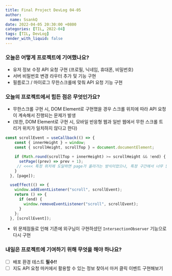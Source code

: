 ```yaml
---
title: Final Project DevLog 04-05
author:
  name: SsankQ
date: 2022-04-05 20:30:00 +0800
categories: [TIL, 2022-04]
tags: [TIL, DevLog]
render_with_liquid: false
---
```


### 오늘은 어떻게 프로젝트에 기여했나요?

- 유저 정보 수정 API 요청 구현 (프로필, 닉네임, 휴대폰, 비밀번호)
- 서버 비밀번호 변경 라우터 추가 및 기능 구현
- 필름로그 / 마이로그 무한스크롤에 맞춰 API 요청 기능 구현

### 오늘의 프로젝트에서 힘든 점은 무엇인가요?

- 무한스크롤 구현 시, DOM Element로 구현했을 경우 스크롤 위치에 따라 API 요청이 계속해서 진행되는 문제가 발생
- (또한, DOM Element로 구현 시, 모바일 반응형 웹과 일반 웹에서 무한 스크롤 트리거 위치가 일치하지 않다고 한다)

```jsx
const scrollEvent = useCallback(() => {
    const { innerHeight } = window;
    const { scrollHeight, scrollTop } = document.documentElement;

    if (Math.round(scrollTop + innerHeight) >= scrollHeight && !end) {
      setPage((prev) => prev + 1);  
     // <<<< 특정 위치에 도달하면 page가 올라가는 방식이었으나, 특정 구간에서 너무 많이 반응해 page 번호가 계속 올라감 
    }
  }, [page]);

  useEffect(() => {
    window.addEventListener("scroll", scrollEvent);
    return () => {
      if (end) {
        window.removeEventListener("scroll", scrollEvent);
      }
    };
  }, [scrollEvent]);
```

- 위 문제점들로 인해 기존에 외구님이 구현하셨던 `IntersectionObserver` 기능으로 다시 구현


### 내일은 프로젝트에 기여하기 위해 무엇을 해야 하나요?

- [ ] 배포 환경 테스트 **필수!!**
- [ ] 지도 API 요청 마커에서 활용할 수 있는 정보 찾아서 마커 클릭 이벤트 구현해보기